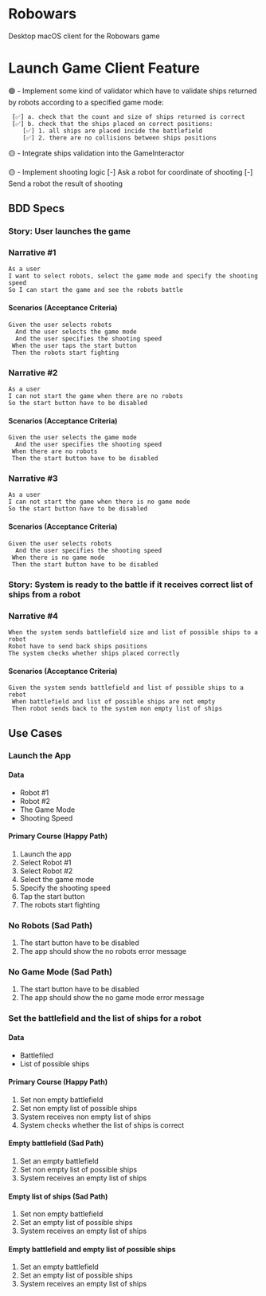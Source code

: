 # Robowars
Desktop macOS client for the Robowars game

# Launch Game Client Feature

🟢 - Implement some kind of validator which have to validate ships returned by robots according to a specified game mode:

     [✅] a. check that the count and size of ships returned is correct
     [✅] b. check that the ships placed on correct positions:
        [✅] 1. all ships are placed incide the battlefield
        [✅] 2. there are no collisions between ships positions

🟡 - Integrate ships validation into the GameInteractor

🟡 - Implement shooting logic
      [-] Ask a robot for coordinate of shooting
      [-] Send a robot the result of shooting

## BDD Specs

### Story: User launches the game

### Narrative #1

```
As a user
I want to select robots, select the game mode and specify the shooting speed
So I can start the game and see the robots battle
```

#### Scenarios (Acceptance Criteria)
```
Given the user selects robots
  And the user selects the game mode
  And the user specifies the shooting speed
 When the user taps the start button
 Then the robots start fighting  
```

### Narrative #2

```
As a user
I can not start the game when there are no robots
So the start button have to be disabled
```

#### Scenarios (Acceptance Criteria)

```
Given the user selects the game mode
  And the user specifies the shooting speed
 When there are no robots
 Then the start button have to be disabled 
```

### Narrative #3

```
As a user
I can not start the game when there is no game mode
So the start button have to be disabled
```

#### Scenarios (Acceptance Criteria)

```
Given the user selects robots
  And the user specifies the shooting speed
 When there is no game mode
 Then the start button have to be disabled 
```

### Story: System is ready to the battle if it receives correct list of ships from a robot

### Narrative #4

```
When the system sends battlefield size and list of possible ships to a robot
Robot have to send back ships positions
The system checks whether ships placed correctly
```

#### Scenarios (Acceptance Criteria)

```
Given the system sends battlefield and list of possible ships to a rebot
 When battlefield and list of possible ships are not empty
 Then robot sends back to the system non empty list of ships
```

## Use Cases

### Launch the App

#### Data

* Robot #1
* Robot #2
* The Game Mode
* Shooting Speed

#### Primary Course (Happy Path)
1. Launch the app
2. Select Robot #1
3. Select Robot #2
4. Select the game mode
5. Specify the shooting speed
6. Tap the start button
7. The robots start fighting

### No Robots (Sad Path)
1. The start button have to be disabled
2. The app should show the no robots error message

### No Game Mode (Sad Path)
1. The start button have to be disabled
2. The app should show the no game mode error message

### Set the battlefield and the list of ships for a robot

#### Data

* Battlefiled
* List of possible ships

#### Primary Course (Happy Path)
1. Set non empty battlefield
2. Set non empty list of possible ships
3. System receives non empty list of ships
4. System checks whether the list of ships is correct

#### Empty battlefield (Sad Path)
1. Set an empty battlefield
2. Set non empty list of possible ships
3. System receives an empty list of ships

#### Empty list of ships (Sad Path)
1. Set non empty battlefield
2. Set an empty list of possible ships
3. System receives an empty list of ships

#### Empty battlefield and empty list of possible ships
1. Set an empty battlefield
2. Set an empty list of possible ships
3. System receives an empty list of ships